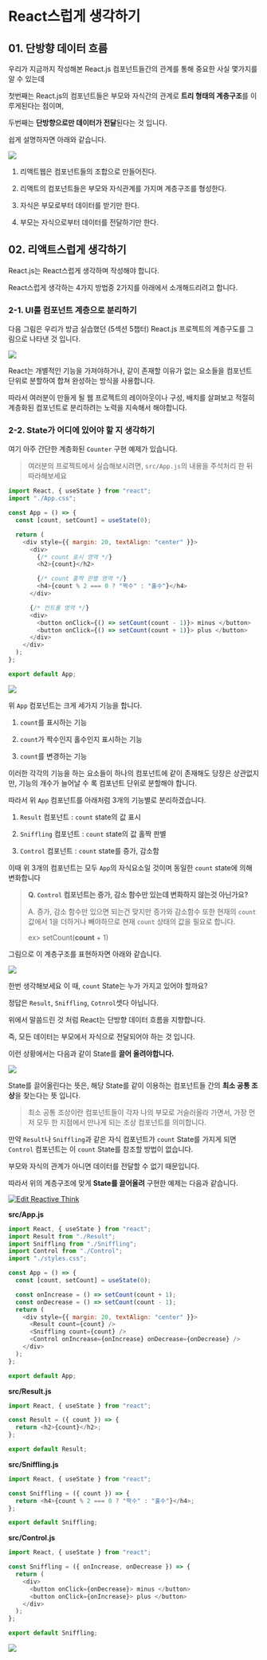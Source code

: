 # React스럽게 생각하기

## 01. 단방향 데이터 흐름

우리가 지금까지 작성해본 React.js 컴포넌트들간의 관계를 통해 중요한 사실 몇가지를 알 수 있는데

첫번째는 React.js의 컴포넌트들은 부모와 자식간의 관계로 **트리 형태의 계층구조**를 이루게된다는 점이며,

두번째는 **단방향으로만 데이터가 전달**된다는 것 입니다.

쉽게 설명하자면 아래와 같습니다.

![](https://miro.medium.com/max/1200/1*ilDLaEx6eFUxwqW_l-XjNg.png)

1. 리액트웹은 컴포넌트들의 조합으로 만들어진다.

2. 리액트의 컴포넌트들은 부모와 자식관계를 가지며 계층구조를 형성한다.

3. 자식은 부모로부터 데이터를 받기만 한다.

4. 부모는 자식으로부터 데이터를 전달하기만 한다.

## 02. 리액트스럽게 생각하기

React.js는 React스럽게 생각하며 작성해야 합니다.

React스럽게 생각하는 4가지 방법중 2가지를 아래에서 소개해드리려고 합니다.

### 2-1. UI를 컴포넌트 계층으로 분리하기

다음 그림은 우리가 방금 실습했던 (5섹션 5챕터) React.js 프로젝트의 계층구도를 그림으로 나타낸 것 입니다.

![](https://user-images.githubusercontent.com/46296754/138821324-ddc7798f-15dc-4906-9dd7-7fedac7d2930.png)

React는 개별적인 기능을 가져야하거나, 같이 존재할 이유가 없는 요소들을 컴포넌트 단위로 분할하여 합쳐 완성하는 방식을 사용합니다.

따라서 여러분이 만들게 될 웹 프로젝트의 레이아웃이나 구성, 배치를 살펴보고 적절히 계층화된 컴포넌트로 분리하려는 노력을 지속해서 해야합니다.

### 2-2. State가 어디에 있어야 할 지 생각하기

여기 아주 간단한 계층화된 `Counter` 구현 예제가 있습니다.

> 여러분의 프로젝트에서 실습해보시려면, `src/App.js`의 내용을 주석처리 한 뒤 따라해보세요

```javascript
import React, { useState } from "react";
import "./App.css";

const App = () => {
  const [count, setCount] = useState(0);

  return (
    <div style={{ margin: 20, textAlign: "center" }}>
      <div>
        {/* count 표시 영역 */}
        <h2>{count}</h2>

        {/* count 홀짝 판별 영역 */}
        <h4>{count % 2 === 0 ? "짝수" : "홀수"}</h4>
      </div>

      {/* 컨트롤 영역 */}
      <div>
        <button onClick={() => setCount(count - 1)}> minus </button>
        <button onClick={() => setCount(count + 1)}> plus </button>
      </div>
    </div>
  );
};

export default App;
```

![](https://user-images.githubusercontent.com/46296754/138822237-21f6882d-6b04-43c4-9d92-46fb201863b1.png)

위 `App` 컴포넌트는 크게 세가지 기능을 합니다.

1. `count`를 표시하는 기능

2. `count`가 짝수인지 홀수인지 표시하는 기능

3. `count`를 변경하는 기능

이러한 각각의 기능을 하는 요소들이 하나의 컴포넌트에 같이 존재해도 당장은 상관없지만, 기능의 개수가 늘어날 수 록 컴포넌트 단위로 분할해야 합니다.

따라서 위 `App` 컴포넌트를 아래처럼 3개의 기능별로 분리하겠습니다.

1. `Result` 컴포넌트 : `count` state의 값 표시

2. `Sniffling` 컴포넌트 : `count` state의 값 홀짝 판별

3. `Control` 컴포넌트 : `count` state를 증가, 감소함

이때 위 3개의 컴포넌트는 모두 `App`의 자식요소일 것이며 동일한 `count` state에 의해 변화합니다

> **Q. `Control` 컴포넌트는 증가, 감소 함수만 있는데 변화하지 않는것 아닌가요?**
>
> A. 증가, 감소 함수만 있으면 되는건 맞지만 증가와 감소함수 또한 현재의 `count` 값에서 1을 더하거나 빼야하므로 현재 `count` 상태의 값을 필요로 합니다.
>
> ex> setCount(**count** + 1)

그림으로 이 계층구조를 표현하자면 아래와 같습니다.

![](https://user-images.githubusercontent.com/46296754/138823031-717e1d7f-e8ac-4042-9e5e-15f4bae7c864.png)

한번 생각해보세요 이 때, `count` State는 누가 가지고 있어야 할까요?

정답은 `Result`, `Sniffling`, `Cotnrol`셋다 아닙니다.

위에서 말씀드린 것 처럼 React는 단방향 데이터 흐름을 지향합니다.

즉, 모든 데이터는 부모에서 자식으로 전달되어야 하는 것 입니다.

이런 상황에서는 다음과 같이 State를 **끌어 올려야합니다.**

![](https://user-images.githubusercontent.com/46296754/138823644-c4ce9dcf-0eca-4fb8-a0c6-c96a91f0cfbb.png)

State를 끌어올린다는 뜻은, 해당 State를 같이 이용하는 컴포넌트들 간의 **최소 공통 조상**을 찾는다는 뜻 입니다.

> 최소 공통 조상이란 컴포넌트들이 각자 나의 부모로 거슬러올라 가면서, 가장 먼저 모두 한 지점에서 만나게 되는 조상 컴포넌트를 의미합니다.

만약 `Result`나 `Sniffling`과 같은 자식 컴포넌트가 `count` State를 가지게 되면 `Control` 컴포넌트는 이 `count` State를 참조할 방법이 없습니다.

부모와 자식의 관계가 아니면 데이터를 전달할 수 없기 때문입니다.

따라서 위의 계층구조에 맞게 **State를 끌어올려** 구현한 예제는 다음과 같습니다.

[![Edit Reactive Think](https://codesandbox.io/static/img/play-codesandbox.svg)](https://codesandbox.io/s/reactive-think-qz51k?fontsize=14&hidenavigation=1&theme=dark)

**src/App.js**

```javascript
import React, { useState } from "react";
import Result from "./Result";
import Sniffling from "./Sniffling";
import Control from "./Control";
import "./styles.css";

const App = () => {
  const [count, setCount] = useState(0);

  const onIncrease = () => setCount(count + 1);
  const onDecrease = () => setCount(count - 1);
  return (
    <div style={{ margin: 20, textAlign: "center" }}>
      <Result count={count} />
      <Sniffling count={count} />
      <Control onIncrease={onIncrease} onDecrease={onDecrease} />
    </div>
  );
};

export default App;
```

**src/Result.js**

```javascript
import React, { useState } from "react";

const Result = ({ count }) => {
  return <h2>{count}</h2>;
};

export default Result;
```

**src/Sniffling.js**

```javascript
import React, { useState } from "react";

const Sniffling = ({ count }) => {
  return <h4>{count % 2 === 0 ? "짝수" : "홀수"}</h4>;
};

export default Sniffling;
```

**src/Control.js**

```javascript
import React, { useState } from "react";

const Sniffling = ({ onIncrease, onDecrease }) => {
  return (
    <div>
      <button onClick={onDecrease}> minus </button>
      <button onClick={onIncrease}> plus </button>
    </div>
  );
};

export default Sniffling;
```

![](https://user-images.githubusercontent.com/46296754/138822237-21f6882d-6b04-43c4-9d92-46fb201863b1.png)
